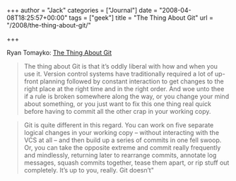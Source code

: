 +++
author = "Jack"
categories = ["Journal"]
date = "2008-04-08T18:25:57+00:00"
tags = ["geek"]
title = "The Thing About Git"
url = "/2008/the-thing-about-git/"

+++

Ryan Tomayko: [The Thing About Git][1]

> The thing about Git is that it’s oddly liberal with how and when you use it. Version control systems have traditionally required a lot of up-front planning followed by constant interaction to get changes to the right place at the right time and in the right order. And woe unto thee if a rule is broken somewhere along the way, or you change your mind about something, or you just want to fix this one thing real quick before having to commit all the other crap in your working copy.

> Git is quite different in this regard. You can work on five separate logical changes in your working copy – without interacting with the <span class="caps">VCS</span> at all – and then build up a series of commits in one fell swoop. Or, you can take the opposite extreme and commit really frequently and mindlessly, returning later to rearrange commits, annotate log messages, squash commits together, tease them apart, or rip stuff out completely. It’s up to you, really. Git doesn’t"</p>

 [1]: http://tomayko.com/writings/the-thing-about-git